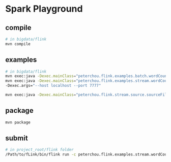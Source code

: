 # Spark Playground

## compile

``` bash
# in bigdata/flink
mvn compile
```


## examples

``` bash
# in bigdata/flink
mvn exec:java -Dexec.mainClass="peterchou.flink.examples.batch.wordCount.BatchWordCount"
mvn exec:java -Dexec.mainClass="peterchou.flink.examples.stream.wordCount.StreamWordCount" \
-Dexec.args="--host localhost --port 7777"

mvn exec:java -Dexec.mainClass="peterchou.flink.stream.source.sourceFile.SourceFile"
```

## package

``` bash
mvn package
```

## submit

``` bash
# in project_root/flink folder
/Path/to/fLink/bin/flink run -c peterchou.flink.examples.stream.wordCount.StreamWordCount -p 1 ./target/flink-1.0-SNAPSHOT-jar-with-dependencies.jar --host localhost --port 7777
```
